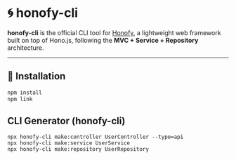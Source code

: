 # 🌀 honofy-cli

**honofy-cli** is the official CLI tool for [Honofy](https://github.com/Netizen-Teknologi/honofy), a lightweight web framework built on top of Hono.js, following the **MVC + Service + Repository** architecture.

---

## 🔧 Installation

```bash
npm install
npm link
```

## CLI Generator (honofy-cli)
```
npx honofy-cli make:controller UserController --type=api
npx honofy-cli make:service UserService
npx honofy-cli make:repository UserRepository
```